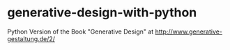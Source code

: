 # generative-design-with-python
Python Version of the Book "Generative Design" at http://www.generative-gestaltung.de/2/
